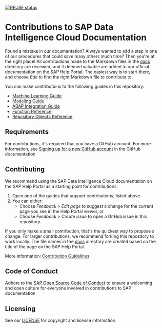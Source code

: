 [![REUSE status](https://api.reuse.software/badge/github.com/SAP-docs/sap-hana-cloud-data-intelligence)](https://api.reuse.software/info/github.com/SAP-docs/sap-hana-cloud-data-intelligence)

# Contributions to SAP Data Intelligence Cloud Documentation

Found a mistake in our documentation? Always wanted to add a step in one of our procedures that could save many others much time? Then you're at the right place! All contributions made to the Markdown files in the [docs](docs) directory are reviewed, and if deemed valuable are added to our official documentation on the SAP Help Portal. The easiest way is to start there, and choose _Edit_ to find the right Markdown file to contribute to.

You can make contributions to the following guides in this repository:

* [Machine Learning Guide](https://help.sap.com/docs/data-intelligence-cloud/machine-learning-guide-5ac15e8fccb447199fda4509e813bf9f/machine-learning-in-sap-data-intelligence?version=Cloud)
* [Modeling Guide](https://help.sap.com/docs/SAP_DATA_INTELLIGENCE/1c1341f6911f4da5a35b191b40b426c8/3659021a9c1c434cb146e9f99fcaf291.html?version=Cloud)
* [ABAP Integration Guide](https://help.sap.com/docs/SAP_DATA_INTELLIGENCE/3a65df0ce7cd40d3a61225b7d3c86703/8b287f0f0033447c8a57a1bee74cd840.html?version=Cloud)
* [Function Reference](https://help.sap.com/docs/SAP_DATA_INTELLIGENCE/fd995896a5f841c696d2b6825d39f755/d1a49cf88cd8483b8cc2a6e216094fcc.html?version=Cloud)
* [Repository Objects Reference](https://help.sap.com/docs/SAP_DATA_INTELLIGENCE/97fce0b6d93e490fadec7e7021e9016e/6529535176db4c489fa9baaa75af1b33.html?version=Cloud)


## Requirements

For contributions, it's required that you have a GitHub account. For more information, see [Signing up for a new GitHub account](https://docs.github.com/en/github/getting-started-with-github/signing-up-for-a-new-github-account) in the GitHub documentation.


## Contributing

We recommend using the SAP Data Intelligence Cloud documentation on the SAP Help Portal as a starting point for contributions:

1. Open one of the guides that support contributions, listed above.
1. You can either:
    * Choose *Feedback* > *Edit page* to suggest a change for the current page you see in the Help Portal viewer, or
    * Choose *Feedback* > *Create issue* to open a GitHub issue in this repository.

If you only make a small contribution, that's the quickest way to propose a change. For larger contributions, we recommend forking this repository to work locally. The file names in the [docs](docs) directory are created based on the title of the page on the SAP Help Portal.

More information: [Contribution Guidelines](https://help.sap.com/products/open-documentation-initiative/contribution-guidelines/readme.html)

## Code of Conduct

Adhere to the [SAP Open Source Code of Conduct](https://github.com/SAP-docs/.github/blob/main/CODE_OF_CONDUCT.md) to ensure a welcoming and open culture for everyone involved in contributions to SAP documentation.

## Licensing

See our [LICENSE](LICENSE) for copyright and license information.










